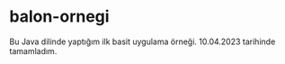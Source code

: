 # balon-ornegi
Bu Java  dilinde yaptığım ilk basit uygulama örneği. 10.04.2023 tarihinde tamamladım.
